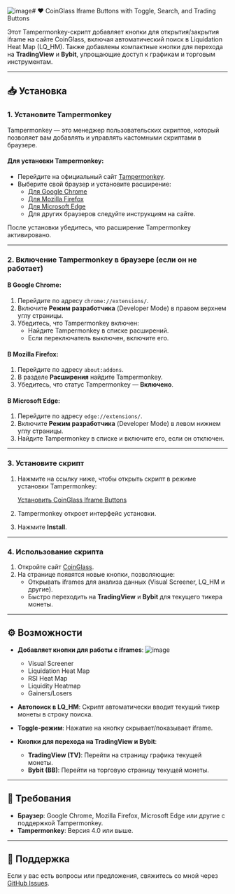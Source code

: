![image](https://github.com/user-attachments/assets/b86cb620-03eb-455a-8b1b-48bc7b916702)# ❤️ CoinGlass Iframe Buttons with Toggle, Search, and Trading Buttons

Этот Tampermonkey-скрипт добавляет кнопки для открытия/закрытия iframe на сайте CoinGlass, включая автоматический поиск в Liquidation Heat Map (LQ_HM). Также добавлены компактные кнопки для перехода на **TradingView** и **Bybit**, упрощающие доступ к графикам и торговым инструментам.

---

## 📥 Установка

### 1. Установите Tampermonkey
Tampermonkey — это менеджер пользовательских скриптов, который позволяет вам добавлять и управлять кастомными скриптами в браузере.

#### Для установки Tampermonkey:
- Перейдите на официальный сайт [Tampermonkey](https://www.tampermonkey.net/).
- Выберите свой браузер и установите расширение:
  - [Для Google Chrome](https://chrome.google.com/webstore/detail/tampermonkey/dhdgffkkebhmkfjojejmpbldmpobfkfo)
  - [Для Mozilla Firefox](https://addons.mozilla.org/firefox/addon/tampermonkey/)
  - [Для Microsoft Edge](https://microsoftedge.microsoft.com/addons/detail/tampermonkey/ldlghjaemmllclmkfkgpkflmpkfdajgp)
  - Для других браузеров следуйте инструкциям на сайте.

После установки убедитесь, что расширение Tampermonkey активировано.

---

### 2. Включение Tampermonkey в браузере (если он не работает)

#### В Google Chrome:
1. Перейдите по адресу `chrome://extensions/`.
2. Включите **Режим разработчика** (Developer Mode) в правом верхнем углу страницы.
3. Убедитесь, что Tampermonkey включен:
   - Найдите Tampermonkey в списке расширений.
   - Если переключатель выключен, включите его.

#### В Mozilla Firefox:
1. Перейдите по адресу `about:addons`.
2. В разделе **Расширения** найдите Tampermonkey.
3. Убедитесь, что статус Tampermonkey — **Включено**.

#### В Microsoft Edge:
1. Перейдите по адресу `edge://extensions/`.
2. Включите **Режим разработчика** (Developer Mode) в левом нижнем углу страницы.
3. Найдите Tampermonkey в списке и включите его, если он отключен.

---

### 3. Установите скрипт
1. Нажмите на ссылку ниже, чтобы открыть скрипт в режиме установки Tampermonkey:

   [Установить CoinGlass Iframe Buttons](https://github.com/MAXICATION/CoinGlassIframeButtons/raw/main/Buttons.user.js)

2. Tampermonkey откроет интерфейс установки.
3. Нажмите **Install**.

---

### 4. Использование скрипта
1. Откройте сайт [CoinGlass](https://www.coinglass.com/tv/).
2. На странице появятся новые кнопки, позволяющие:
   - Открывать iframes для анализа данных (Visual Screener, LQ_HM и другие).
   - Быстро переходить на **TradingView** и **Bybit** для текущего тикера монеты.

---

## ⚙️ Возможности
- **Добавляет кнопки для работы с iframes**:
  ![image](https://github.com/user-attachments/assets/4425c10c-be50-4927-8ca6-8b6cea8ecd51)

  - Visual Screener
  - Liquidation Heat Map
  - RSI Heat Map
  - Liquidity Heatmap
  - Gainers/Losers
- **Автопоиск в LQ_HM**: Скрипт автоматически вводит текущий тикер монеты в строку поиска.
- **Toggle-режим**: Нажатие на кнопку скрывает/показывает iframe.
- **Кнопки для перехода на TradingView и Bybit**:
  - **TradingView (TV)**: Перейти на страницу графика текущей монеты.
  - **Bybit (BB)**: Перейти на торговую страницу текущей монеты.

---

## 🚧 Требования
- **Браузер**: Google Chrome, Mozilla Firefox, Microsoft Edge или другие с поддержкой Tampermonkey.
- **Tampermonkey**: Версия 4.0 или выше.

---

## 📮 Поддержка
Если у вас есть вопросы или предложения, свяжитесь со мной через [GitHub Issues](https://github.com/USERNAME/REPOSITORY/issues).
